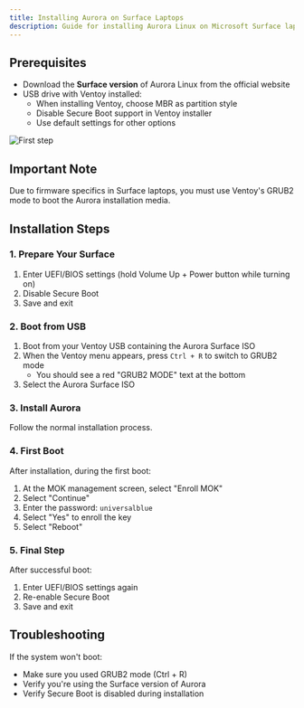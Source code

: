 ```yaml
---
title: Installing Aurora on Surface Laptops
description: Guide for installing Aurora Linux on Microsoft Surface laptops using Ventoy's GRUB2 mode
---
```


## Prerequisites

- Download the **Surface version** of Aurora Linux from the official website
- USB drive with Ventoy installed:
  - When installing Ventoy, choose MBR as partition style
  - Disable Secure Boot support in Ventoy installer
  - Use default settings for other options

![First step](/img/ventoy/ventoy.png)

## Important Note

Due to firmware specifics in Surface laptops, you must use Ventoy's GRUB2 mode to boot the Aurora installation media.

## Installation Steps

### 1. Prepare Your Surface

1. Enter UEFI/BIOS settings (hold Volume Up + Power button while turning on)
2. Disable Secure Boot
3. Save and exit

### 2. Boot from USB

1. Boot from your Ventoy USB containing the Aurora Surface ISO
2. When the Ventoy menu appears, press `Ctrl + R` to switch to GRUB2 mode
   - You should see a red "GRUB2 MODE" text at the bottom
3. Select the Aurora Surface ISO

### 3. Install Aurora

Follow the normal installation process.

### 4. First Boot

After installation, during the first boot:

1. At the MOK management screen, select "Enroll MOK"
2. Select "Continue"
3. Enter the password: `universalblue`
4. Select "Yes" to enroll the key
5. Select "Reboot"

### 5. Final Step

After successful boot:

1. Enter UEFI/BIOS settings again
2. Re-enable Secure Boot
3. Save and exit

## Troubleshooting

If the system won't boot:

- Make sure you used GRUB2 mode (Ctrl + R)
- Verify you're using the Surface version of Aurora
- Verify Secure Boot is disabled during installation
